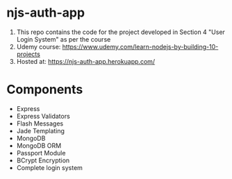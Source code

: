 # njs-auth-app

1. This repo contains the code for the project developed in Section 4 "User Login System" as per the course
2. Udemy course: https://www.udemy.com/learn-nodejs-by-building-10-projects
3. Hosted at: https://njs-auth-app.herokuapp.com/

# Components

* Express
* Express Validators
* Flash Messages
* Jade Templating
* MongoDB
* MongoDB ORM
* Passport Module
* BCrypt Encryption
* Complete login system
